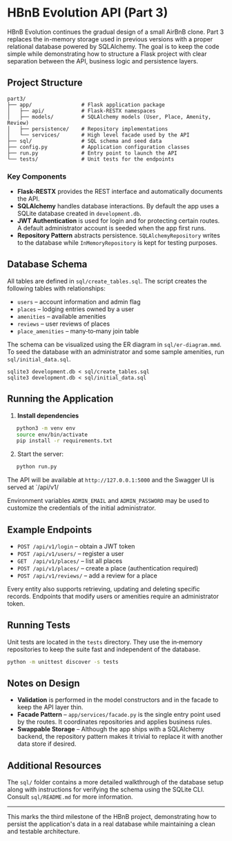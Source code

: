 # HBnB Evolution API (Part 3)

HBnB Evolution continues the gradual design of a small AirBnB clone. Part 3 replaces the in-memory storage used in previous versions with a proper relational database powered by SQLAlchemy. The goal is to keep the code simple while demonstrating how to structure a Flask project with clear separation between the API, business logic and persistence layers.

## Project Structure

```
part3/
├── app/                # Flask application package
│   ├── api/            # Flask‑RESTX namespaces
│   ├── models/         # SQLAlchemy models (User, Place, Amenity, Review)
│   ├── persistence/    # Repository implementations
│   └── services/       # High level facade used by the API
├── sql/                # SQL schema and seed data
├── config.py           # Application configuration classes
├── run.py              # Entry point to launch the API
└── tests/              # Unit tests for the endpoints
```

### Key Components

- **Flask‑RESTX** provides the REST interface and automatically documents the API.
- **SQLAlchemy** handles database interactions. By default the app uses a SQLite database created in `development.db`.
- **JWT Authentication** is used for login and for protecting certain routes. A default administrator account is seeded when the app first runs.
- **Repository Pattern** abstracts persistence. `SQLAlchemyRepository` writes to the database while `InMemoryRepository` is kept for testing purposes.

## Database Schema
All tables are defined in `sql/create_tables.sql`. The script creates the following tables with relationships:
- `users` – account information and admin flag
- `places` – lodging entries owned by a user
- `amenities` – available amenities
- `reviews` – user reviews of places
- `place_amenities` – many‑to‑many join table

The schema can be visualized using the ER diagram in `sql/er-diagram.mmd`. To seed the database with an administrator and some sample amenities, run `sql/initial_data.sql`.

```
sqlite3 development.db < sql/create_tables.sql
sqlite3 development.db < sql/initial_data.sql
```

## Running the Application

1. **Install dependencies**

```bash
   python3 -m venv env
   source env/bin/activate
   pip install -r requirements.txt
   ```

2. Start the server:

```bash
   python run.py
   ```

The API will be available at `http://127.0.0.1:5000` and the Swagger UI is served at `/api/v1/

Environment variables `ADMIN_EMAIL` and `ADMIN_PASSWORD` may be used to customize the credentials of the initial administrator.

## Example Endpoints

- `POST /api/v1/login` – obtain a JWT token
- `POST /api/v1/users/` – register a user
- `GET  /api/v1/places/` – list all places
- `POST /api/v1/places/` – create a place (authentication required)
- `POST /api/v1/reviews/` – add a review for a place

Every entity also supports retrieving, updating and deleting specific records. Endpoints that modify users or amenities require an administrator token.

## Running Tests

Unit tests are located in the `tests` directory. They use the in‑memory repositories to keep the suite fast and independent of the database.

```bash
python -m unittest discover -s tests
```

## Notes on Design

- **Validation** is performed in the model constructors and in the facade to keep the API layer thin.
- **Facade Pattern** – `app/services/facade.py` is the single entry point used by the routes. It coordinates repositories and applies business rules.
- **Swappable Storage** – Although the app ships with a SQLAlchemy backend, the repository pattern makes it trivial to replace it with another data store if desired.

## Additional Resources
The `sql/` folder contains a more detailed walkthrough of the database setup along with instructions for verifying the schema using the SQLite CLI. Consult `sql/README.md` for more information.

---
This marks the third milestone of the HBnB project, demonstrating how to persist the application's data in a real database while maintaining a clean and testable architecture.
